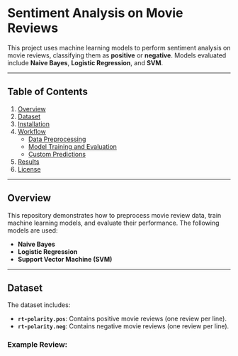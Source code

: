 # Sentiment Analysis on Movie Reviews

This project uses machine learning models to perform sentiment analysis on movie reviews, classifying them as **positive** or **negative**. Models evaluated include **Naive Bayes**, **Logistic Regression**, and **SVM**.

---

## Table of Contents

1. [Overview](#overview)  
2. [Dataset](#dataset)  
3. [Installation](#installation)  
4. [Workflow](#workflow)  
    - [Data Preprocessing](#1-data-preprocessing)  
    - [Model Training and Evaluation](#2-model-training-and-evaluation)  
    - [Custom Predictions](#3-custom-predictions)  
5. [Results](#results)  
6. [License](#license)

---

## Overview

This repository demonstrates how to preprocess movie review data, train machine learning models, and evaluate their performance. The following models are used:
- **Naive Bayes**
- **Logistic Regression**
- **Support Vector Machine (SVM)**

---

## Dataset

The dataset includes:
- **`rt-polarity.pos`**: Contains positive movie reviews (one review per line).  
- **`rt-polarity.neg`**: Contains negative movie reviews (one review per line).  

### Example Review:
